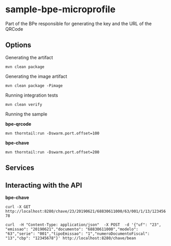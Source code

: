 # sample-bpe-microprofile
Part of the BPe responsible for generating the key and the URL of the QRCode

## Options

Generating the artifact

`mvn clean package`

Generating the image artifact

`mvn clean package -Pimage`

Running integration tests

`mvn clean verify`

Running the sample

**bpe-qrcode**

`mvn thorntail:run -Dswarm.port.offset=100`

**bpe-chave**

`mvn thorntail:run -Dswarm.port.offset=200`


## Services


## Interacting with the API

**bpe-chave**

`
curl
  -X GET
  http://localhost:8280/chave/23/20190621/68830611000/63/001/1/13/12345678
`

`
curl 
  -H "Content-Type: application/json" 
  -X POST 
  -d '{"uf": "23", "emissao": "20190621","documento": "68830611000","modelo": "63","serie": "001","tipoEmissao": "1","numeroDocumentoFiscal": "13","cbp": "12345678"}'
  http://localhost:8280/chave/bean
`
